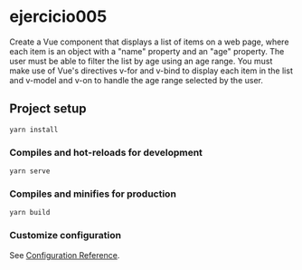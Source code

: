 # ejercicio005
Create a Vue component that displays a list of items on a web page,
where each item is an object with a "name" property and an "age" property.
The user must be able to filter the list by age using an age range.
You must make use of Vue's directives v-for and v-bind to display each item in the list and
v-model and v-on to handle the age range selected by the user.

## Project setup
```
yarn install
```

### Compiles and hot-reloads for development
```
yarn serve
```

### Compiles and minifies for production
```
yarn build
```

### Customize configuration
See [Configuration Reference](https://cli.vuejs.org/config/).

